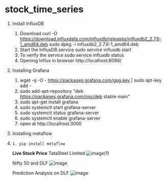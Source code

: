 # stock_time_series

1. Install InfluxDB 

      1. Download curl -O https://download.influxdata.com/influxdb/releases/influxdb2_2.7.6-1_amd64.deb 
                sudo dpkg -i influxdb2_2.7.6-1_amd64.deb
      2.  Start the InfluxDB service   sudo service influxdb start
      3.  To verify the service        sudo service influxdb status
      4.  Opening Influx in browser    http://localhost:8086/

2. Installing Grafana

      1. wget -q -O - https://packages.grafana.com/gpg.key | sudo apt-key add -
      2. sudo add-apt-repository "deb https://packages.grafana.com/oss/deb stable main"
      3. sudo apt-get install grafana
      4. sudo systemctl start grafana-server
      5. sudo systemctl status grafana-server
      6. sudo systemctl enable grafana-server
      7. open at http://localhost:3000
     
3. Installing metaflow
4. 
       1. pip install metaflow


   **Live Stock Price**
   TataSteel Limited
    ![image(1)](https://github.com/xrcwrn/stock_time_series/assets/5010715/39fa0dd8-a2e6-4b54-990a-5f2cc9afaf6b)

   Nifty 50 and DLF
    ![image](https://github.com/xrcwrn/stock_time_series/assets/5010715/d62fd3f2-a92c-4378-b6b6-a0296e89a99a)

   Prediction Analysis on DLF
   ![image](https://github.com/xrcwrn/stock_time_series/assets/5010715/535f0393-48d5-4218-8b92-9a878e6b06c8)


